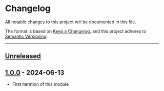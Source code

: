 # Changelog

All notable changes to this project will be documented in this file.

The format is based on [Keep a Changelog](https://keepachangelog.com/en/1.0.0/),
and this project adheres to [Semantic Versioning](https://semver.org/spec/v2.0.0.html).

* * *

## [Unreleased]

## [1.0.0] - 2024-06-13

- First iteration of this module

[Unreleased]: https://github.com/ortus-boxlang/bx-mssql/compare/v1.0.0...HEAD

[1.0.0]: https://github.com/ortus-boxlang/bx-mssql/compare/154d0c931fe42b794f5e630bbe5c0099ebc09a7e...v1.0.0
